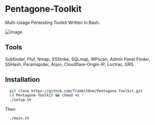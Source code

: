 # Pentagone-Toolkit

Multi-Usage Pentesting Toolkit Written In Bash.

![image](https://github.com/user-attachments/assets/4241aed8-0610-461e-a3c8-fd7d303369ae)

## Tools

Subfinder,
Ffuf,
Nmap,
XSStrike,
SQLmap,
WPscan,
Admin Panel Finder,
SSHash,
Paramspider,
Arjun,
Cloudflare-Origin-IP,
Loctrac,
GRS

## Installation



```bash
  git clone https://github.com/Trabbit0ne/Pentagone-Toolkit.git
  cd Pentagone-Toolkit && chmod +x *
  ./setup.sh
```
Then
```
  ./main.sh
```
    
